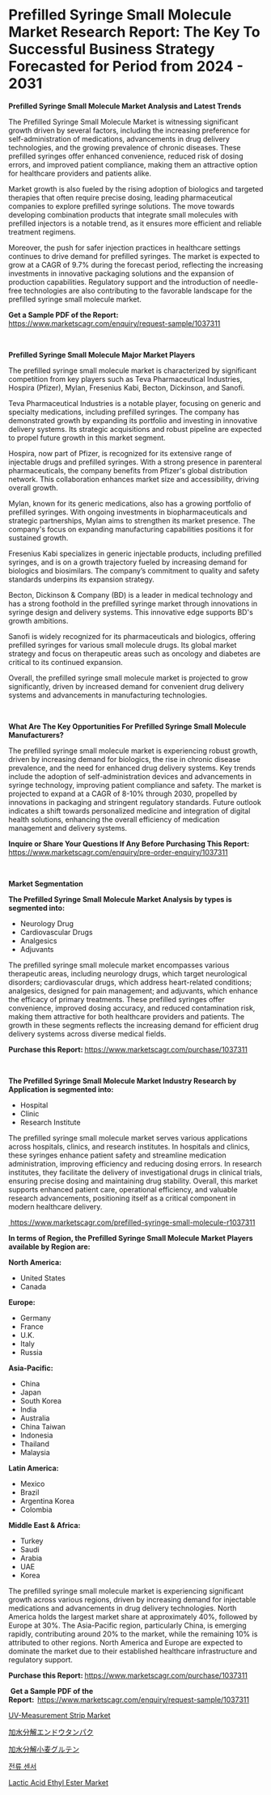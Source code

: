 <p><h1>Prefilled Syringe Small Molecule Market Research Report: The Key To Successful Business Strategy Forecasted for Period from 2024 - 2031</h1></p><p><strong>Prefilled Syringe Small Molecule Market Analysis and Latest Trends</strong></p>
<p><p>The Prefilled Syringe Small Molecule Market is witnessing significant growth driven by several factors, including the increasing preference for self-administration of medications, advancements in drug delivery technologies, and the growing prevalence of chronic diseases. These prefilled syringes offer enhanced convenience, reduced risk of dosing errors, and improved patient compliance, making them an attractive option for healthcare providers and patients alike.</p><p>Market growth is also fueled by the rising adoption of biologics and targeted therapies that often require precise dosing, leading pharmaceutical companies to explore prefilled syringe solutions. The move towards developing combination products that integrate small molecules with prefilled injectors is a notable trend, as it ensures more efficient and reliable treatment regimens.</p><p>Moreover, the push for safer injection practices in healthcare settings continues to drive demand for prefilled syringes. The market is expected to grow at a CAGR of 9.7% during the forecast period, reflecting the increasing investments in innovative packaging solutions and the expansion of production capabilities. Regulatory support and the introduction of needle-free technologies are also contributing to the favorable landscape for the prefilled syringe small molecule market.</p></p>
<p><strong>Get a Sample PDF of the Report:&nbsp;</strong> <a href="https://www.marketscagr.com/enquiry/request-sample/1037311">https://www.marketscagr.com/enquiry/request-sample/1037311</a></p>
<p>&nbsp;</p>
<p><strong>Prefilled Syringe Small Molecule Major Market Players</strong></p>
<p><p>The prefilled syringe small molecule market is characterized by significant competition from key players such as Teva Pharmaceutical Industries, Hospira (Pfizer), Mylan, Fresenius Kabi, Becton, Dickinson, and Sanofi. </p><p>Teva Pharmaceutical Industries is a notable player, focusing on generic and specialty medications, including prefilled syringes. The company has demonstrated growth by expanding its portfolio and investing in innovative delivery systems. Its strategic acquisitions and robust pipeline are expected to propel future growth in this market segment.</p><p>Hospira, now part of Pfizer, is recognized for its extensive range of injectable drugs and prefilled syringes. With a strong presence in parenteral pharmaceuticals, the company benefits from Pfizer's global distribution network. This collaboration enhances market size and accessibility, driving overall growth.</p><p>Mylan, known for its generic medications, also has a growing portfolio of prefilled syringes. With ongoing investments in biopharmaceuticals and strategic partnerships, Mylan aims to strengthen its market presence. The company's focus on expanding manufacturing capabilities positions it for sustained growth.</p><p>Fresenius Kabi specializes in generic injectable products, including prefilled syringes, and is on a growth trajectory fueled by increasing demand for biologics and biosimilars. The company’s commitment to quality and safety standards underpins its expansion strategy.</p><p>Becton, Dickinson & Company (BD) is a leader in medical technology and has a strong foothold in the prefilled syringe market through innovations in syringe design and delivery systems. This innovative edge supports BD's growth ambitions.</p><p>Sanofi is widely recognized for its pharmaceuticals and biologics, offering prefilled syringes for various small molecule drugs. Its global market strategy and focus on therapeutic areas such as oncology and diabetes are critical to its continued expansion.</p><p>Overall, the prefilled syringe small molecule market is projected to grow significantly, driven by increased demand for convenient drug delivery systems and advancements in manufacturing technologies.</p></p>
<p>&nbsp;</p>
<p><strong>What Are The Key Opportunities For Prefilled Syringe Small Molecule Manufacturers?</strong></p>
<p><p>The prefilled syringe small molecule market is experiencing robust growth, driven by increasing demand for biologics, the rise in chronic disease prevalence, and the need for enhanced drug delivery systems. Key trends include the adoption of self-administration devices and advancements in syringe technology, improving patient compliance and safety. The market is projected to expand at a CAGR of 8-10% through 2030, propelled by innovations in packaging and stringent regulatory standards. Future outlook indicates a shift towards personalized medicine and integration of digital health solutions, enhancing the overall efficiency of medication management and delivery systems.</p></p>
<p><strong>Inquire or Share Your Questions If Any Before Purchasing This Report:</strong> <a href="https://www.marketscagr.com/enquiry/pre-order-enquiry/1037311">https://www.marketscagr.com/enquiry/pre-order-enquiry/1037311</a></p>
<p>&nbsp;</p>
<p><strong>Market Segmentation</strong></p>
<p><strong>The Prefilled Syringe Small Molecule Market Analysis by types is segmented into:</strong></p>
<p><ul><li>Neurology Drug</li><li>Cardiovascular Drugs</li><li>Analgesics</li><li>Adjuvants</li></ul></p>
<p><p>The prefilled syringe small molecule market encompasses various therapeutic areas, including neurology drugs, which target neurological disorders; cardiovascular drugs, which address heart-related conditions; analgesics, designed for pain management; and adjuvants, which enhance the efficacy of primary treatments. These prefilled syringes offer convenience, improved dosing accuracy, and reduced contamination risk, making them attractive for both healthcare providers and patients. The growth in these segments reflects the increasing demand for efficient drug delivery systems across diverse medical fields.</p></p>
<p><strong>Purchase this Report:&nbsp;</strong><a href="https://www.marketscagr.com/purchase/1037311">https://www.marketscagr.com/purchase/1037311</a></p>
<p>&nbsp;</p>
<p><strong>The Prefilled Syringe Small Molecule Market Industry Research by Application is segmented into:</strong></p>
<p><ul><li>Hospital</li><li>Clinic</li><li>Research Institute</li></ul></p>
<p><p>The prefilled syringe small molecule market serves various applications across hospitals, clinics, and research institutes. In hospitals and clinics, these syringes enhance patient safety and streamline medication administration, improving efficiency and reducing dosing errors. In research institutes, they facilitate the delivery of investigational drugs in clinical trials, ensuring precise dosing and maintaining drug stability. Overall, this market supports enhanced patient care, operational efficiency, and valuable research advancements, positioning itself as a critical component in modern healthcare delivery.</p></p>
<p><a href="https://www.marketscagr.com/prefilled-syringe-small-molecule-r1037311">&nbsp;https://www.marketscagr.com/prefilled-syringe-small-molecule-r1037311</a></p>
<p><strong>In terms of Region, the Prefilled Syringe Small Molecule Market Players available by Region are:</strong></p>
<p>
    <p> <strong> North America: </strong>
        <ul>
            <li>United States</li>
            <li>Canada</li>
        </ul>
        </p> 
    <p> <strong> Europe: </strong>
        <ul>
            <li>Germany</li>
            <li>France</li>
            <li>U.K.</li>
            <li>Italy</li>
            <li>Russia</li>
        </ul>
        </p> 
    <p> <strong> Asia-Pacific: </strong>
        <ul>
            <li>China</li>
            <li>Japan</li>
            <li>South Korea</li>
            <li>India</li>
            <li>Australia</li>
            <li>China Taiwan</li>
            <li>Indonesia</li>
            <li>Thailand</li>
            <li>Malaysia</li>
        </ul>
        </p> 
    <p> <strong> Latin America: </strong>
        <ul>
            <li>Mexico</li>
            <li>Brazil</li>
            <li>Argentina Korea</li>
            <li>Colombia</li>
        </ul>
        </p> 
    <p> <strong> Middle East & Africa: </strong>
        <ul>
            <li>Turkey</li>
            <li>Saudi</li>
            <li>Arabia</li>
            <li>UAE</li>
            <li>Korea</li>
        </ul>
    </p>
    </p>
<p><p>The prefilled syringe small molecule market is experiencing significant growth across various regions, driven by increasing demand for injectable medications and advancements in drug delivery technologies. North America holds the largest market share at approximately 40%, followed by Europe at 30%. The Asia-Pacific region, particularly China, is emerging rapidly, contributing around 20% to the market, while the remaining 10% is attributed to other regions. North America and Europe are expected to dominate the market due to their established healthcare infrastructure and regulatory support.</p></p>
<p><strong>Purchase this Report: </strong><a href="https://www.marketscagr.com/purchase/1037311">https://www.marketscagr.com/purchase/1037311</a></p>
<p>&nbsp;<strong>Get a Sample PDF of the Report:&nbsp;&nbsp;</strong><a href="https://www.marketscagr.com/enquiry/request-sample/1037311">https://www.marketscagr.com/enquiry/request-sample/1037311</a></p>
<p><strong></strong></p>
<p><p><a href="https://github.com/julyju69/Market-Research-Report-List-5/blob/main/uv-measurement-strip-market.md">UV-Measurement Strip Market</a></p><p><a href="https://medium.com/@fcgdf6fd5/hydrolyzed-pea-protein-market-%E3%81%AE%E3%82%B0%E3%83%AD%E3%83%BC%E3%83%90%E3%83%AB%E5%B8%82%E5%A0%B4%E6%A6%82%E8%A6%81%E3%81%AF-%E4%B8%96%E7%95%8C%E3%81%8A%E3%82%88%E3%81%B3%E4%B8%BB%E8%A6%81%E5%B8%82%E5%A0%B4%E3%81%AB%E3%81%8A%E3%81%91%E3%82%8B%E6%A5%AD%E7%95%8C%E3%81%AB%E5%BD%B1%E9%9F%BF%E3%82%92%E4%B8%8E%E3%81%88%E3%82%8B%E4%B8%BB%E8%A6%81%E3%81%AA%E3%83%88%E3%83%AC%E3%83%B3%E3%83%89%E3%81%AB%E3%81%A4%E3%81%84%E3%81%A6-%E7%8B%AC%E8%87%AA%E3%81%AE%E8%A6%96%E7%82%B9%E3%82%92%E6%8F%90%E4%BE%9B%E3%81%97%E3%81%BE%E3%81%99-6269cbc50276">加水分解エンドウタンパク</a></p><p><a href="https://medium.com/@fcgdf6fd5/hydrolyzed-wheat-gluten-market-%E3%81%AE%E3%82%B0%E3%83%AD%E3%83%BC%E3%83%90%E3%83%AB%E5%B8%82%E5%A0%B4%E6%A6%82%E8%A6%81%E3%81%AF-%E4%B8%96%E7%95%8C%E3%81%8A%E3%82%88%E3%81%B3%E4%B8%BB%E8%A6%81%E5%B8%82%E5%A0%B4%E3%81%AB%E3%81%8A%E3%81%91%E3%82%8B%E6%A5%AD%E7%95%8C%E3%81%AB%E5%BD%B1%E9%9F%BF%E3%82%92%E4%B8%8E%E3%81%88%E3%82%8B%E4%B8%BB%E8%A6%81%E3%81%AA%E3%83%88%E3%83%AC%E3%83%B3%E3%83%89%E3%81%AB%E3%81%A4%E3%81%84%E3%81%A6-%E7%8B%AC%E8%87%AA%E3%81%AE%E8%A6%96%E7%82%B9%E3%82%92%E6%8F%90%E4%BE%9B%E3%81%97%E3%81%BE%E3%81%99-337d8756a7da">加水分解小麦グルテン</a></p><p><a href="https://medium.com/@abbyrichardson_1/%EC%84%B8%EA%B3%84-current-sensor-market-%EC%9D%80-2024%EC%97%90%EC%84%9C-2031%EB%A1%9C-%EC%97%B0%ED%8F%89%EA%B7%A0-%EC%A6%9D%EA%B0%80%EC%9C%A8%EC%9D%84-%EB%B3%B4%EC%9D%BC-%EA%B2%83%EC%9C%BC%EB%A1%9C-%EC%98%88%EC%83%81%EB%90%A9%EB%8B%88%EB%8B%A4-4d133238da1d">전류 센서</a></p><p><a href="https://www.linkedin.com/pulse/global-lactic-acid-ethyl-ester-market-size-expected-oz4oc?trackingId=6e2jeqZSRDKyenHU8OOZdw%3D%3D">Lactic Acid Ethyl Ester Market</a></p></p>